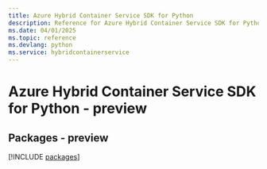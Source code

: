```yaml
---
title: Azure Hybrid Container Service SDK for Python
description: Reference for Azure Hybrid Container Service SDK for Python
ms.date: 04/01/2025
ms.topic: reference
ms.devlang: python
ms.service: hybridcontainerservice
---
```

# Azure Hybrid Container Service SDK for Python - preview
## Packages - preview
[!INCLUDE [packages](hybrid-container-service-index.md)]